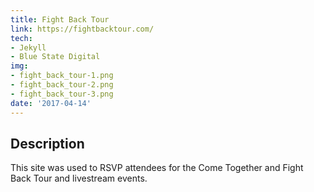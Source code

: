 ```yaml
---
title: Fight Back Tour
link: https://fightbacktour.com/
tech:
- Jekyll
- Blue State Digital
img:
- fight_back_tour-1.png
- fight_back_tour-2.png
- fight_back_tour-3.png
date: '2017-04-14'
---
```


## Description
This site was used to RSVP attendees for the Come Together and Fight Back Tour and livestream events.

